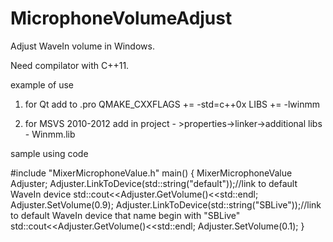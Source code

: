 MicrophoneVolumeAdjust
======================

Adjust WaveIn volume in Windows.

Need compilator with C++11.

example of use
1. for Qt
add to .pro
QMAKE_CXXFLAGS += -std=c++0x
LIBS += -lwinmm

2. for MSVS 2010-2012
add in project - >properties->linker->additional libs - Winmm.lib

sample using code

#include "MixerMicrophoneValue.h"
main()
{
	MixerMicrophoneValue Adjuster;
	Adjuster.LinkToDevice(std::string("default"));//link to default WaveIn device
	std::cout<<Adjuster.GetVolume()<<std::endl;
	Adjuster.SetVolume(0.9);
	Adjuster.LinkToDevice(std::string("SBLive"));//link to default WaveIn device that name begin with "SBLive"
	std::cout<<Adjuster.GetVolume()<<std::endl;
	Adjuster.SetVolume(0.1);
}
